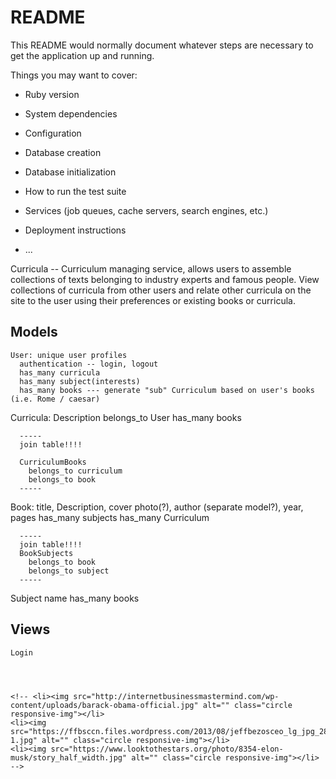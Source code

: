 # README

This README would normally document whatever steps are necessary to get the
application up and running.

Things you may want to cover:

* Ruby version

* System dependencies

* Configuration

* Database creation

* Database initialization

* How to run the test suite

* Services (job queues, cache servers, search engines, etc.)

* Deployment instructions

* ...

Curricula -- Curriculum managing service, allows users to assemble collections of texts belonging to industry experts and famous
people. View collections of curricula from other users and relate other curricula on the site to the user using their preferences
or existing books or curricula.


  Models
  -----------
    User: unique user profiles
      authentication -- login, logout
      has_many curricula
      has_many subject(interests)
      has_many books --- generate "sub" Curriculum based on user's books (i.e. Rome / caesar)


   Curricula:
      Description
      belongs_to User
      has_many books

      -----
      join table!!!!

      CurriculumBooks  
        belongs_to curriculum
        belongs_to book
      -----

   Book:
      title, Description, cover photo(?), author (separate model?), year, pages
      has_many subjects
      has_many Curriculum

      -----
      join table!!!!
      BookSubjects
        belongs_to book
        belongs_to subject
      -----



   Subject
     name
     has_many books





  Views
  ----------

    Login




    <!-- <li><img src="http://internetbusinessmastermind.com/wp-content/uploads/barack-obama-official.jpg" alt="" class="circle responsive-img"></li>
    <li><img src="https://ffbsccn.files.wordpress.com/2013/08/jeffbezosceo_lg_jpg_280x280_crop_q95-1.jpg" alt="" class="circle responsive-img"></li>
    <li><img src="https://www.looktothestars.org/photo/8354-elon-musk/story_half_width.jpg" alt="" class="circle responsive-img"></li> -->
